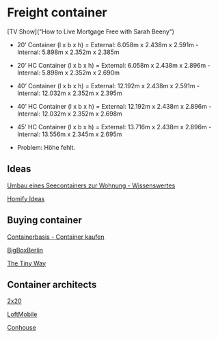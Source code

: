 # Freight container

[TV Show]("How to Live Mortgage Free with Sarah Beeny")

* 20’ Container (l x b x h) = External: 6.058m x 2.438m x 2.591m - Internal: 5.898m x 2.352m x 2.385m

* 20’ HC Container (l x b x h) = External: 6.058m x 2.438m x 2.896m - Internal: 5.898m x 2.352m x 2.690m

* 40’ Container (l x b x h) = External: 12.192m x 2.438m x 2.591m - Internal: 12.032m x 2.352m x 2.395m

* 40’ HC Container (l x b x h) = External: 12.192m x 2.438m x 2.896m - Internal: 12.032m x 2.352m x 2.698m

* 45’ HC Container (l x b x h) = External: 13.716m x 2.438m x 2.896m - Internal: 13.556m x 2.345m x 2.695m
* Problem: Höhe fehlt.

## Ideas

[Umbau eines Seecontainers zur Wohnung - Wissenswertes](https://www.my-hammer.de/artikel/umbau-eines-seecontainers-zur-wohnung-wissenswertes.html)

[Homify Ideas](https://www.homify.de/ideenbuecher/18848/die-guenstige-variante-zum-haus-containerhaus)

## Buying container

[Containerbasis - Container kaufen](https://www.containerbasis.de/)

[BigBoxBerlin](https://bigboxberlin.de/)

[The Tiny Way](https://www.tinyway.de/)

## Container architects

[2x20](http://www.twotimestwentyfeet.com/)

[LoftMobile](https://www.loftmobile.de/)

[Conhouse](https://www.loftmobile.de/)
